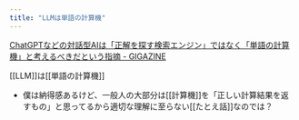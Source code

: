 ```yaml
---
title: "LLMは単語の計算機"
---
```


[ChatGPTなどの対話型AIは「正解を探す検索エンジン」ではなく「単語の計算機」と考えるべきだという指摘 - GIGAZINE](https://gigazine.net/news/20230404-chatgpt-language-models-calculator-for-words/)

[[LLM]]は[[単語の計算機]]
- 僕は納得感あるけど、一般人の大部分は[[計算機]]を「正しい計算結果を返すもの」と思ってるから適切な理解に至らない[[たとえ話]]なのでは？

